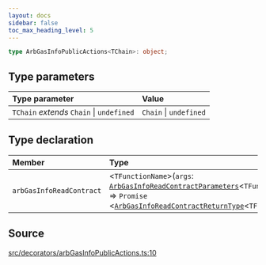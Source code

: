 ```yaml
---
layout: docs
sidebar: false
toc_max_heading_level: 5
---
```


```ts
type ArbGasInfoPublicActions<TChain>: object;
```

## Type parameters

| Type parameter | Value |
| :------ | :------ |
| `TChain` *extends* `Chain` \| `undefined` | `Chain` \| `undefined` |

## Type declaration

| Member | Type |
| :------ | :------ |
| `arbGasInfoReadContract` | \<`TFunctionName`\>(`args`: [`ArbGasInfoReadContractParameters`](../../../arbGasInfoReadContract/type-aliases/ArbGasInfoReadContractParameters.md)\<`TFunctionName`\>) => `Promise` \<[`ArbGasInfoReadContractReturnType`](../../../arbGasInfoReadContract/type-aliases/ArbGasInfoReadContractReturnType.md)\<`TFunctionName`\>\> |

## Source

[src/decorators/arbGasInfoPublicActions.ts:10](https://github.com/OffchainLabs/arbitrum-orbit-sdk/blob/27c24d61cdc7e62a81af29bd04f39d5a3549ecb3/src/decorators/arbGasInfoPublicActions.ts#L10)
